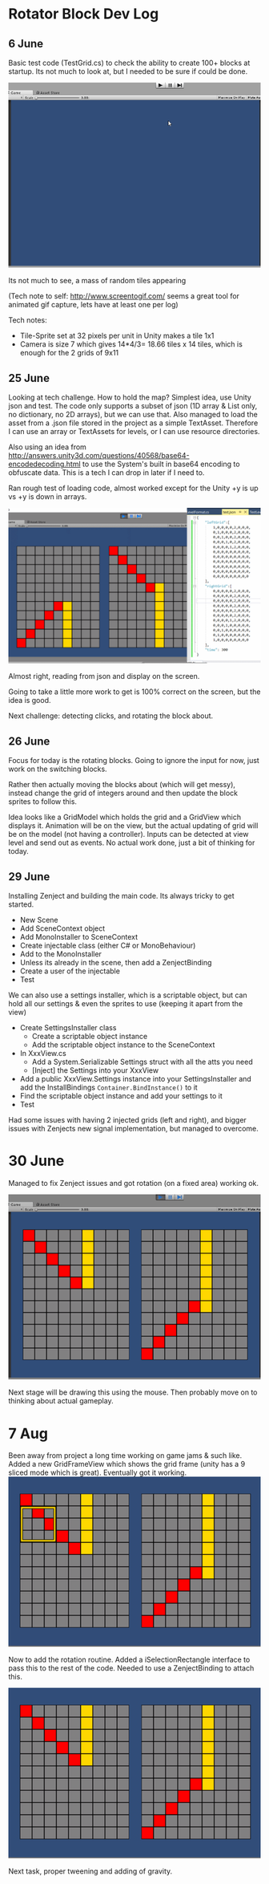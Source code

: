 # Rotator Block Dev Log

## 6 June
Basic test code (TestGrid.cs) to check the ability to create 100+ blocks at startup. Its not much to look at, but I needed to be sure if could be done.

![Drawing a load of blocks](devlog-170606.gif) 

Its not much to see, a mass of random tiles appearing

(Tech note to self: http://www.screentogif.com/ seems a great tool for animated gif capture, lets have at least one per log)

Tech notes:
* Tile-Sprite set at 32 pixels per unit in Unity makes a tile 1x1
* Camera is size 7 which gives 14*4/3= 18.66 tiles x 14 tiles, which is enough for the 2 grids of 9x11

## 25 June
Looking at tech challenge. How to hold the map?  Simplest idea, use Unity json and test. The code only supports a subset of json (1D array & List only, no dictionary, no 2D arrays), but we can use that. Also managed to load the asset from a .json file stored in the project as a simple TextAsset. Therefore I can use an array or TextAssets for levels, or I can use resource directories.

Also using an idea from http://answers.unity3d.com/questions/40568/base64-encodedecoding.html to use the System's built in base64 encoding to obfuscate data. This is a tech I can drop in later if I need to.

Ran rough test of loading code, almost worked except for the Unity +y is up vs +y is down in arrays.

![improved block drawing](devlog-170625.gif) 

Almost right, reading from json and display on the screen.

Going to take a little more work to get is 100% correct on the screen, but the idea is good.

Next challenge: detecting clicks, and rotating the block about.

## 26 June
Focus for today is the rotating blocks.
Going to ignore the input for now, just work on the switching blocks.

Rather then actually moving the blocks about (which will get messy), instead change the grid of integers around and then update the block sprites to follow this.

Idea looks like a GridModel which holds the grid and a GridView which displays it.  Animation will be on the view, but the actual updating of grid will be on the model (not having a controller).  Inputs can be detected at view level and send out as events.
No actual work done, just a bit of thinking for today.

## 29 June
Installing Zenject and building the main code.
Its always tricky to get started. 
* New Scene
* Add SceneContext object
 * Add MonoInstaller to SceneContext
* Create injectable class (either C# or MonoBehaviour)
 * Add to the MonoInstaller
 * Unless its already in the scene, then add a ZenjectBinding
* Create a user of the injectable
* Test

We can also use a settings installer, which is a scriptable object, but can hold all our settings & even the sprites to use (keeping it apart from the view)
* Create SettingsInstaller class
  * Create a scriptable object instance 
  * Add the scriptable object instance to the SceneContext
* In XxxView.cs
  * Add a System.Serializable Settings struct with all the atts you need
  * [Inject] the Settings into your XxxView
* Add a public XxxView.Settings instance into your SettingsInstaller and add the InstallBindings `Container.BindInstance()` to it
* Find the scriptable object instance and add your settings to it
* Test

Had some issues with having 2 injected grids (left and right), and bigger issues with Zenjects new signal implementation, but managed to overcome.

# 30 June
Managed to fix Zenject issues and got rotation (on a fixed area) working ok.

![blocks being rotated](devlog-170630.gif) 

Next stage will be drawing this using the mouse.  Then probably move on to thinking about actual gameplay.


# 7 Aug
Been away from project a long time working on game jams & such like.
Added a new GridFrameView which shows the grid frame (unity has a 9 sliced mode which is great).
Eventually got it working.
![drawing a rectangle](devlog-170807.gif) 

Now to add the rotation routine.
Added a iSelectionRectangle interface to pass this to the rest of the code. Needed to use a ZenjectBinding to attach this.

![mouse based rotation](devlog-170807-2.gif) 

Next task, proper tweening and adding of gravity.